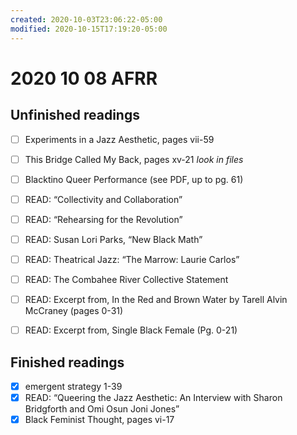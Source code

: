 ```yaml
---
created: 2020-10-03T23:06:22-05:00
modified: 2020-10-15T17:19:20-05:00
---
```


# 2020 10 08 AFRR

## Unfinished readings
- [ ] Experiments in a Jazz Aesthetic, pages vii-59
- [ ] This Bridge Called My Back, pages xv-21 *look in files*
- [ ] Blacktino Queer Performance (see PDF, up to pg. 61)
- [ ] READ: “Collectivity and Collaboration”
- [ ] READ: “Rehearsing for the Revolution”
- [ ] READ: Susan Lori Parks, “New Black Math”
- [ ] READ: Theatrical Jazz: “The Marrow: Laurie Carlos”
- [ ] READ: The Combahee River Collective Statement
- [ ] READ: Excerpt from, In the Red and Brown Water by Tarell Alvin McCraney (pages 0-31)
- [ ] READ: Excerpt from, Single Black Female (Pg. 0-21)


## Finished readings

- [x] emergent strategy 1-39
- [x] READ: “Queering the Jazz Aesthetic: An Interview with Sharon Bridgforth and Omi Osun Joni Jones”
- [x] Black Feminist Thought, pages vi-17